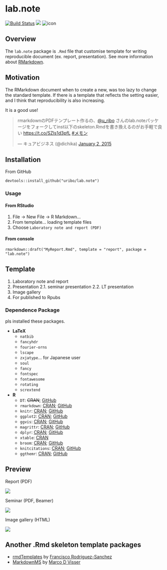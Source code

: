 # lab.note

[![Build Status](https://travis-ci.org/uribo/lab.note.svg?branch=master)](https://travis-ci.org/uribo/lab.note)
[![](http://www.r-pkg.org/badges/version/lab.note)](http://cran.rstudio.com/web/packages/lab.note/index.html)
![icon](https://github.com/uribo/lab.note/raw/master/inst/assets/img/icon.png)

## Overview

The `lab.note` package is `.Rmd` file that customise template for writing reproducible document (ex. report, presentation). See more information about [RMarkdown](http://rmarkdown.rstudio.com/).

## Motivation

The RMarkdown document when to create a new, was too lazy to change the standard template. If there is a template that reflects the setting easier, and I think that reproducibility is also increasing. 

It is a good use!

<blockquote class="twitter-tweet" data-cards="hidden" lang="en"><p>rmarkdownのPDFテンプレート作るの、<a href="https://twitter.com/u_ribo">@u_ribo</a> さんのlab.noteパッケージをフォークしてinst以下のskeleton.Rmdを書き換えるのがお手軽で良い <a href="https://t.co/SZIs1d3pfL">https://t.co/SZIs1d3pfL</a> <a href="https://twitter.com/hashtag/%E3%83%A1%E3%83%A2%E3%83%B3?src=hash">#メモン</a></p>&mdash; キュアビジネス (@dichika) <a href="https://twitter.com/dichika/status/550850004139515904">January 2, 2015</a></blockquote> <script async src="//platform.twitter.com/widgets.js" charset="utf-8"></script>

## Installation

From GitHub

```{r}
devtools::install_github("uribo/lab.note")
```

### Usage

#### From RStudio

1. File -> New File -> R Markdown...
2. From template... loading template files
3. Choose `Laboratory note and report (PDF)`

#### From console

```{r}
rmarkdown::draft("MyReport.Rmd", template = "report", package = "lab.note")
```

## Template

1. Laboratory note and report
2. Presentation
    2.1. seminar presentation
    2.2. LT presentation
4. Image gallery
5. For published to Rpubs

### Dependence Package

pls installed these packages.

* **LaTeX**
    * `natbib`
    * `fancyhdr`
    * `fourier-orns`
    * `lscape`
    * `zxjatype`... for Japanese user
    * `soul`
    * `fancy`
    * `fontspec`
    * `fontawesome`
    * `rotating`
    * `scrextend`
* **R**
    * `DT`: ~~CRAN~~; [GitHub](https://github.com/rstudio/DT)
    * `rmarkdown`: [CRAN](http://cran.r-project.org/web/packages/rmarkdown/index.html); [GitHub](https://github.com/rstudio/rmarkdown)
    * `knitr`: [CRAN](http://cran.r-project.org/web/packages/knitr/index.html); [GitHub](https://github.com/yihui/knitr)
    * `ggplot2`: [CRAN](http://cran.r-project.org/web/packages/ggplot2/index.html); [GitHub](https://github.com/hadley/ggplot2)
    * `ggvis`: [CRAN](http://cran.r-project.org/web/packages/ggvis/index.html); [GitHub](https://github.com/rstudio/ggvis)
    * `magrittr`: [CRAN](http://cran.r-project.org/web/packages/magrittr/index.html); [GitHub](https://github.com/smbache/magrittr)
    * `dplyr`: [CRAN](http://cran.r-project.org/web/packages/dplyr/index.html); [GitHub](https://github.com/hadley/dplyr)
    * `xtable`: [CRAN](http://cran.r-project.org/web/packages/xtable/index.html)
    * `broom`: [CRAN](http://cran.r-project.org/web/packages/broom/index.html); [GitHub](https://github.com/dgrtwo/broom)
    * `knitcitations`: [CRAN](http://cran.r-project.org/web/packages/knitcitations/index.html); [GitHub](https://github.com/cboettig/knitcitations)
    * `ggthemr`: [CRAN](http://cran.r-project.org/web/packages/ggthemes/index.html); [GitHub](https://github.com/cttobin/ggthemr)

## Preview

Report (PDF)

![](https://github.com/uribo/lab.note/raw/master/inst/assets/img/preview_report.png)

Seminar (PDF, Beamer)

![](https://github.com/uribo/lab.note/raw/master/inst/assets/img/preview_seminar.png)

Image gallery (HTML)

![](https://github.com/uribo/lab.note/raw/master/inst/assets/img/preview_image_gallery.png)

## Another .Rmd skeleton template packages

* [rmdTemplates](https://github.com/Pakillo/rmdTemplates) by [Francisco Rodriguez-Sanchez](https://github.com/Pakillo)
* [MarkdownMS](https://github.com/MarcoDVisser/MarkdownMS) by [Marco D Visser](https://github.com/MarcoDVisser)
